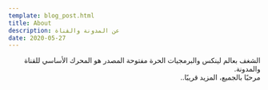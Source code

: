 ```yaml
---
template: blog_post.html
title: About
description: عن المدونة والقناة
date: 2020-05-27
---
```


<div dir="rtl">
الشغف بعالم لينكس والبرمجيات الحرة مفتوحة المصدر هو المحرك الأساسي للقناة والمدونة.
</div>

<p hidden>#more</p>

<div dir="rtl">
مرحبًا بالجميع، المزيد قريبًا..
</div>